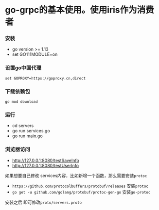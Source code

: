 # go-grpc的基本使用。使用iris作为消费者

### 安装
- go version >= 1.13
- set GO111MODULE=on

### 设置go中国代理
`set GOPROXY=https://goproxy.cn,direct`

### 下载依赖包
`go mod download`

### 运行
- cd servers
- go run services.go
- go run main.go

### 浏览器访问
- http://127.0.0.1:8080/testSaveInfo
- http://127.0.0.1:8080/testUserInfo


如果想要自己修改 services内容，比如新增一个函数，那么需要安装`protoc`
- `https://github.com/protocolbuffers/protobuf/releases` 安装`protoc`
- `go get -u github.com/golang/protobuf/protoc-gen-go` 安装`go-protoc`

安装之后 即可修改`proto/servers.proto`


